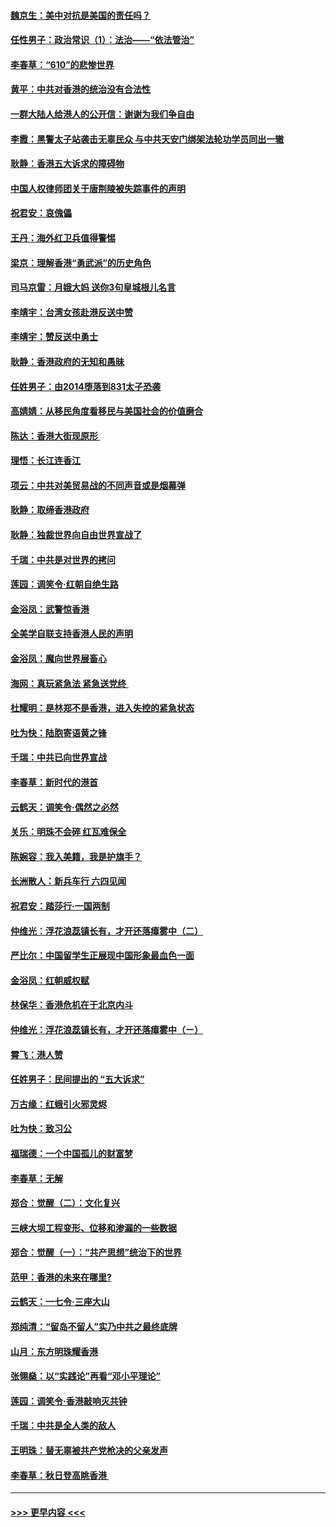 #### [魏京生：美中对抗是美国的责任吗？](../pages/nsc993/n11500723.md?t=09051533) 
#### [任性男子：政治常识（1）：法治——“依法管治”](../pages/nsc993/n11500791.md?t=09051533) 
#### [李春草：“610”的悲惨世界](../pages/nsc993/n11501141.md?t=09051533) 
#### [黄平：中共对香港的统治没有合法性](../pages/nsc993/n11499473.md?t=09051533) 
#### [一群大陆人给港人的公开信：谢谢为我们争自由](../pages/nsc993/n11500402.md?t=09051533) 
#### [李霞：黑警太子站袭击无辜民众 与中共天安门绑架法轮功学员同出一辙](../pages/nsc993/n11499805.md?t=09051533) 
#### [耿静：香港五大诉求的障碍物](../pages/nsc993/n11497578.md?t=09051533) 
#### [中国人权律师团关于唐荆陵被失踪事件的声明](../pages/nsc993/n11500014.md?t=09051533) 
#### [祝君安：哀傀儡](../pages/nsc993/n11499776.md?t=09051533) 
#### [王丹：海外红卫兵值得警惕](../pages/nsc993/n11498138.md?t=09051533) 
#### [梁京：理解香港“勇武派”的历史角色](../pages/nsc993/n11498006.md?t=09051533) 
#### [司马京雷：月娥大妈  送你3句皇城根儿名言](../pages/nsc993/n11497885.md?t=09051533) 
#### [李靖宇：台湾女孩赴港反送中赞](../pages/nsc993/n11497721.md?t=09051533) 
#### [李靖宇：赞反送中勇士](../pages/nsc993/n11497452.md?t=09051533) 
#### [耿静：香港政府的无知和愚昧](../pages/nsc993/n11494238.md?t=09051533) 
#### [任姓男子：由2014堕落到831太子恐袭](../pages/nsc993/n11496683.md?t=09051533) 
#### [高婧婧：从移民角度看移民与美国社会的价值磨合](../pages/nsc993/n11495757.md?t=09051533) 
#### [陈达：香港大街现原形 ](../pages/nsc993/n11495441.md?t=09051533) 
#### [理悟：长江连香江](../pages/nsc993/n11495377.md?t=09051533) 
#### [项云：中共对美贸易战的不同声音或是烟幕弹](../pages/nsc993/n11494929.md?t=09051533) 
#### [耿静：取缔香港政府](../pages/nsc993/n11494218.md?t=09051533) 
#### [耿静：独裁世界向自由世界宣战了](../pages/nsc993/n11494190.md?t=09051533) 
#### [千瑞：中共是对世界的拷问](../pages/nsc993/n11493021.md?t=09051533) 
#### [莲园：调笑令‧红朝自绝生路](../pages/nsc993/n11493011.md?t=09051533) 
#### [金浴凤：武警惊香港](../pages/nsc993/n11492994.md?t=09051533) 
#### [全美学自联支持香港人民的声明](../pages/nsc993/n11492630.md?t=09051533) 
#### [金浴凤：魔向世界展畜心](../pages/nsc993/n11492599.md?t=09051533) 
#### [海网：真玩紧急法 紧急送党终 ](../pages/nsc993/n11492535.md?t=09051533) 
#### [杜耀明：是林郑不是香港，进入失控的紧急状态](../pages/nsc993/n11491420.md?t=09051533) 
#### [吐为快：陆胞寄语黄之锋](../pages/nsc993/n11491117.md?t=09051533) 
#### [千瑞：中共已向世界宣战](../pages/nsc993/n11490123.md?t=09051533) 
#### [李春草：新时代的港首](../pages/nsc993/n11489864.md?t=09051533) 
#### [云鹤天：调笑令·偶然之必然](../pages/nsc993/n11489701.md?t=09051533) 
#### [关乐：明珠不会碎 红瓦难保全](../pages/nsc993/n11489647.md?t=09051533) 
#### [陈婉容：我入美籍，我是护旗手？](../pages/nsc993/n11487908.md?t=09051533) 
#### [长洲散人：新兵车行 六四见闻](../pages/nsc993/n11487729.md?t=09051533) 
#### [祝君安：踏莎行‧一国两制](../pages/nsc993/n11487699.md?t=09051533) 
#### [仲维光：浮花浪蕊镇长有，才开还落瘴雾中（二）](../pages/nsc993/n11483286.md?t=09051533) 
#### [严比尔：中国留学生正展现中国形象最血色一面](../pages/nsc993/n11485145.md?t=09051533) 
#### [金浴凤：红朝威权赋](../pages/nsc993/n11485191.md?t=09051533) 
#### [林保华：香港危机在于北京内斗](../pages/nsc993/n11484593.md?t=09051533) 
#### [仲维光：浮花浪蕊镇长有，才开还落瘴雾中（ㄧ）](../pages/nsc993/n11483259.md?t=09051533) 
#### [霄飞：港人赞](../pages/nsc993/n11482957.md?t=09051533) 
#### [任姓男子：民间提出的 “五大诉求”](../pages/nsc993/n11482897.md?t=09051533) 
#### [万古缘：红蛾引火邪灵烬](../pages/nsc993/n11482886.md?t=09051533) 
#### [吐为快：致习公](../pages/nsc993/n11482867.md?t=09051533) 
#### [福瑞德：一个中国孤儿的财富梦](../pages/nsc993/n11482817.md?t=09051533) 
#### [李春草：无解](../pages/nsc993/n11482791.md?t=09051533) 
#### [郑合：觉醒（二）：文化复兴](../pages/nsc993/n11478025.md?t=09051533) 
#### [三峡大坝工程变形、位移和渗漏的一些数据](../pages/nsc993/n11478232.md?t=09051533) 
#### [郑合：觉醒（一）：“共产思想”统治下的世界](../pages/nsc993/n11477663.md?t=09051533) 
#### [范甲：香港的未来在哪里?](../pages/nsc993/n11477249.md?t=09051533) 
#### [云鹤天：一七令·三座大山](../pages/nsc993/n11477192.md?t=09051533) 
#### [郑纯清：“留岛不留人”实乃中共之最终底牌](../pages/nsc993/n11476160.md?t=09051533) 
#### [山月：东方明珠耀香港](../pages/nsc993/n11476077.md?t=09051533) 
#### [张翎燊：以“实践论”再看“邓小平理论”](../pages/nsc993/n11475733.md?t=09051533) 
#### [莲园：调笑令‧香港敲响灭共钟](../pages/nsc993/n11475723.md?t=09051533) 
#### [千瑞：中共是全人类的敌人](../pages/nsc993/n11475329.md?t=09051533) 
#### [王明珠：替无辜被共产党枪决的父亲发声](../pages/nsc993/n11474570.md?t=09051533) 
#### [李春草：秋日登高眺香港 ](../pages/nsc993/n11474491.md?t=09051533) 

----
#### [ >>> 更早内容 <<< ](../indexes/nsc993-earlier.md)
